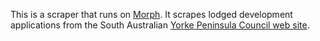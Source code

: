 This is a scraper that runs on [Morph](https://morph.io).  It scrapes lodged development applications from the South Australian [Yorke Peninsula Council web site](https://yorke.sa.gov.au).
